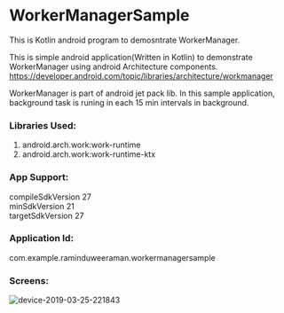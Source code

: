 # WorkerManagerSample
This is Kotlin android program to demosntrate WorkerManager.

This is simple android application(Written in Kotlin) to demonstrate WorkerManager using android Architecture components.
https://developer.android.com/topic/libraries/architecture/workmanager

WorkerManager is part of android jet pack lib.
In this sample application, background task is runing in each 15 min intervals in background.

### Libraries Used:<br/>
1) android.arch.work:work-runtime <br/>
2) android.arch.work:work-runtime-ktx <br/>

### App Support:
 compileSdkVersion 27<br/>
 minSdkVersion 21<br/>
 targetSdkVersion 27<br/>
 
### Application Id:
com.example.raminduweeraman.workermanagersample

### Screens:
![device-2019-03-25-221843](https://user-images.githubusercontent.com/5441853/54927655-8ab98180-4f4d-11e9-90df-553c6f62ed8f.png)
